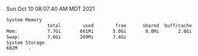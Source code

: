 Sun Oct 10 08:07:40 AM MDT 2021
```bash
System Memory
               total        used        free      shared  buff/cache   available
Mem:           7.7Gi       661Mi       5.0Gi       8.0Mi       2.0Gi       6.7Gi
Swap:          7.6Gi       269Mi       7.4Gi
System Storage
682M	.
```
